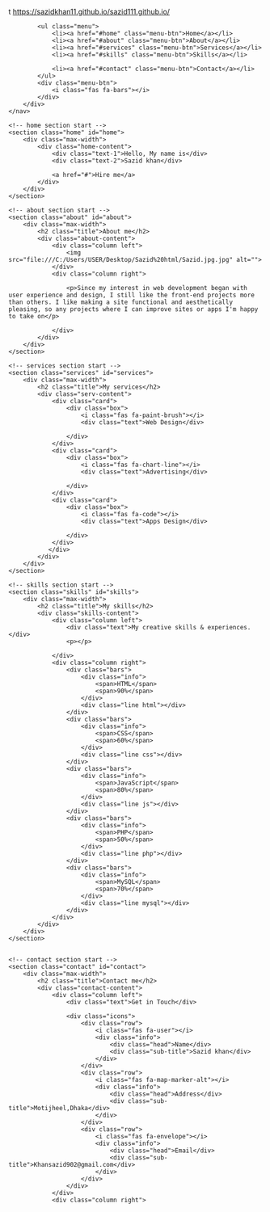 t https://sazidkhan11.github.io/sazid111.github.io/

<!DOCTYPE html>
<!-- Created By CodingNepal -->
<html lang="en">
<head>
    <meta charset="UTF-8">
    <meta name="viewport" content="width=device-width, initial-scale=1.0">
    <title>Personal Portfolio Website</title>
    <link rel="stylesheet" href="style.css">
    <link rel="stylesheet" href="https://cdnjs.cloudflare.com/ajax/libs/font-awesome/5.15.3/css/all.min.css"/>
    <script src="https://code.jquery.com/jquery-3.5.1.min.js"></script>
    <script src="https://cdnjs.cloudflare.com/ajax/libs/typed.js/2.0.11/typed.min.js"></script>
    <script src="https://cdnjs.cloudflare.com/ajax/libs/waypoints/4.0.1/jquery.waypoints.min.js"></script>
    <script src="https://cdnjs.cloudflare.com/ajax/libs/OwlCarousel2/2.3.4/owl.carousel.min.js"></script>
    <link rel="stylesheet" href="https://cdnjs.cloudflare.com/ajax/libs/OwlCarousel2/2.3.4/assets/owl.carousel.min.css"/>

</head>
<body>
    <div class="scroll-up-btn">
        <i class="fas fa-angle-up"></i>
    </div>
    <nav class="navbar">
        <div class="max-width">
            
            <ul class="menu">
                <li><a href="#home" class="menu-btn">Home</a></li>
                <li><a href="#about" class="menu-btn">About</a></li>
                <li><a href="#services" class="menu-btn">Services</a></li>
                <li><a href="#skills" class="menu-btn">Skills</a></li>
                
                <li><a href="#contact" class="menu-btn">Contact</a></li>
            </ul>
            <div class="menu-btn">
                <i class="fas fa-bars"></i>
            </div>
        </div>
    </nav>

    <!-- home section start -->
    <section class="home" id="home">
        <div class="max-width">
            <div class="home-content">
                <div class="text-1">Hello, My name is</div>
                <div class="text-2">Sazid khan</div>
               
                <a href="#">Hire me</a>
            </div>
        </div>
    </section>

    <!-- about section start -->
    <section class="about" id="about">
        <div class="max-width">
            <h2 class="title">About me</h2>
            <div class="about-content">
                <div class="column left">
                    <img src="file:///C:/Users/USER/Desktop/Sazid%20html/Sazid.jpg.jpg" alt="">
                </div>
                <div class="column right">
                    
                    <p>Since my interest in web development began with user experience and design, I still like the front-end projects more than others. I like making a site functional and aesthetically pleasing, so any projects where I can improve sites or apps I'm happy to take on</p>
                    
                </div>
            </div>
        </div>
    </section>

    <!-- services section start -->
    <section class="services" id="services">
        <div class="max-width">
            <h2 class="title">My services</h2>
            <div class="serv-content">
                <div class="card">
                    <div class="box">
                        <i class="fas fa-paint-brush"></i>
                        <div class="text">Web Design</div>
                        
                    </div>
                </div>
                <div class="card">
                    <div class="box">
                        <i class="fas fa-chart-line"></i>
                        <div class="text">Advertising</div>
                        
                    </div>
                </div>
                <div class="card">
                    <div class="box">
                        <i class="fas fa-code"></i>
                        <div class="text">Apps Design</div>
                       
                    </div>
                </div>
               </div>
            </div>
        </div>
    </section>

    <!-- skills section start -->
    <section class="skills" id="skills">
        <div class="max-width">
            <h2 class="title">My skills</h2>
            <div class="skills-content">
                <div class="column left">
                    <div class="text">My creative skills & experiences.</div>
                    <p></p>
                    
                </div>
                <div class="column right">
                    <div class="bars">
                        <div class="info">
                            <span>HTML</span>
                            <span>90%</span>
                        </div>
                        <div class="line html"></div>
                    </div>
                    <div class="bars">
                        <div class="info">
                            <span>CSS</span>
                            <span>60%</span>
                        </div>
                        <div class="line css"></div>
                    </div>
                    <div class="bars">
                        <div class="info">
                            <span>JavaScript</span>
                            <span>80%</span>
                        </div>
                        <div class="line js"></div>
                    </div>
                    <div class="bars">
                        <div class="info">
                            <span>PHP</span>
                            <span>50%</span>
                        </div>
                        <div class="line php"></div>
                    </div>
                    <div class="bars">
                        <div class="info">
                            <span>MySQL</span>
                            <span>70%</span>
                        </div>
                        <div class="line mysql"></div>
                    </div>
                </div>
            </div>
        </div>
    </section>

 
    <!-- contact section start -->
    <section class="contact" id="contact">
        <div class="max-width">
            <h2 class="title">Contact me</h2>
            <div class="contact-content">
                <div class="column left">
                    <div class="text">Get in Touch</div>
                   
                    <div class="icons">
                        <div class="row">
                            <i class="fas fa-user"></i>
                            <div class="info">
                                <div class="head">Name</div>
                                <div class="sub-title">Sazid khan</div>
                            </div>
                        </div>
                        <div class="row">
                            <i class="fas fa-map-marker-alt"></i>
                            <div class="info">
                                <div class="head">Address</div>
                                <div class="sub-title">Motijheel,Dhaka</div>
                            </div>
                        </div>
                        <div class="row">
                            <i class="fas fa-envelope"></i>
                            <div class="info">
                                <div class="head">Email</div>
                                <div class="sub-title">Khansazid902@gmail.com</div>
                            </div>
                        </div>
                    </div>
                </div>
                <div class="column right">
                   
</body>
</html>
